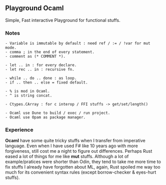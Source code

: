 Playground Ocaml
----------------
Simple, Fast interactive Playground for functional stuffs.

### Notes 
    - Variable is immutable by default : need ref / := / !var for mut mode.
    - comma ; in the end of every statement.
    - comment as (* COMMENT *).
      
    - let .. in : for every declare.
    - let rec .. in : recursive fn.
    
    - while .. do .. done : as loop.
    - if .. then .. else = fixed default.
      
    - % is mod in Ocaml.
    - ^ is string concat.
    
    - Ctypes.CArray : for c interop / FFI stuffs -> get/set/length()
    
    - Ocaml use Dune to build / exec / run project.
    - Ocaml use Opam as package manager.

### Experience 
**Ocaml** have some quite tricky stuffs when I transfer from imperative language. Even when I have used F# like 10 years ago with more forgiveness, still cost me a night to figure out differences. Perhaps Rust eased a lot of things for me like **mut** stuffs. Although a lot of example/pratices were shorter than Odin, they tend to take me more time to fix stuffs I already have forgotten about ML, again, Rust spoiled me way too much for its convenient syntax rules (except borrow-checker & eyes-hurt stuffs).
